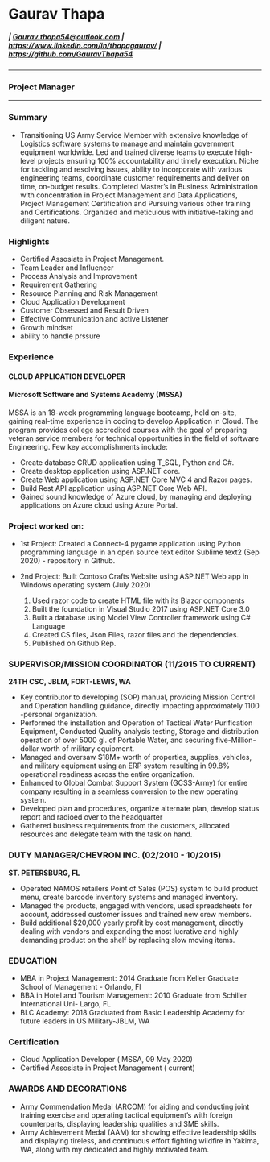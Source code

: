 # Gaurav Thapa 
##### | Gaurav.thapa54@outlook.com | https://www.linkedin.com/in/thapagaurav/ | https://github.com/GauravThapa54
---
###  Project Manager
___ 
### **Summary**
-  Transitioning US Army Service Member with extensive knowledge of Logistics software systems to manage and maintain government equipment worldwide. Led and trained diverse teams to execute high-level projects ensuring 100% accountability and timely execution. Niche for tackling and resolving issues, ability to incorporate with various engineering teams, coordinate customer requirements and deliver on time, on-budget results. Completed Master’s in Business Administration with concentration in Project Management and Data Applications, Project Management Certification and Pursuing various other training and Certifications. Organized and meticulous with initiative-taking and diligent nature.

### **Highlights**
- Certified Assosiate in Project Management.
- Team Leader and Influencer
- Process Analysis and Improvement
- Requirement Gathering
- Resource Planning and Risk Management
- Cloud Application Development
- Customer Obsessed and Result Driven
- Effective Communication and active Listener
- Growth mindset
- ability to handle prssure

### **Experience**
#### CLOUD APPLICATION DEVELOPER
#### **Microsoft Software and Systems Academy (MSSA)**
MSSA is an 18-week programming language bootcamp, held on-site, gaining real-time experience in coding to develop Application in Cloud. The program provides college accredited courses with the goal of preparing veteran service members for technical opportunities in the field of software Engineering. Few key accomplishments include:
-	Create database CRUD application using T_SQL, Python and C#.
-	Create desktop application using ASP.NET core.
-	Create Web application using ASP.NET Core MVC 4 and Razor pages.
-	Build Rest API application using ASP.NET Core Web API.
-	Gained sound knowledge of Azure cloud, by managing and deploying applications on Azure cloud using Azure Portal. 
### Project worked on: 
- 1st Project: Created a Connect-4 pygame application using Python programming language in an open source text editor Sublime text2 (Sep 2020) - repository in Github.

- 2nd Project: Built Contoso Crafts Website using ASP.NET Web app in Windows operating system (July 2020)
    1. 	Used razor code to create HTML file with its Blazor components
    2. 	Built the foundation in Visual Studio 2017 using ASP.NET Core 3.0
    3.	Built a database using Model View Controller framework using C# Language
    4.	Created CS files, Json Files, razor files and the dependencies.
    5. Published on Github Rep. 

### SUPERVISOR/MISSION COORDINATOR (11/2015 TO CURRENT) 
**24TH CSC, JBLM, FORT-LEWIS, WA**
-	Key contributor to developing (SOP) manual, providing Mission Control and Operation handling guidance, directly impacting approximately 1100 -personal organization.
-	Performed the installation and Operation of Tactical Water Purification Equipment, Conducted Quality analysis testing, Storage and distribution operation of over 5000 gl. of Portable Water, and securing five-Million-dollar worth of military equipment.
-   Managed and oversaw $18M+ worth of properties, supplies, vehicles, and military equipment using an ERP system resulting in 99.8% operational readiness across the entire organization.
-   Enhanced to Global Combat Support System (GCSS-Army) for entire company resulting in a seamless conversion to the new operating system.
-	Developed plan and procedures, organize alternate plan, develop status report and radioed over to the headquarter
-	Gathered business requirements from the customers, allocated resources and delegate team with the task on hand.

### DUTY MANAGER/CHEVRON INC. (02/2010 - 10/2015)
**ST. PETERSBURG, FL**
-   Operated NAMOS retailers Point of Sales (POS) system to build product menu, create barcode inventory systems and managed inventory.
-   Managed the products, engaged with vendors, used spreadsheets for account, addressed customer issues and trained new crew members.
-   Build additional $20,000 yearly profit by cost management, directly dealing with vendors and expanding the most lucrative and highly demanding product on the shelf by replacing slow moving items.

### EDUCATION
-	MBA in Project Management: 2014 Graduate from Keller Graduate School of Management - Orlando, Fl
-	BBA in Hotel and Tourism Management: 2010 Graduate from Schiller International Uni- Largo, FL
-	BLC Academy: 2018 Graduated from Basic Leadership Academy for future leaders in US Military-JBLM, WA

### Certification
- Cloud Application Developer ( MSSA, 09 May 2020)
- Certified Assosiate in Project Management ( current)

### AWARDS AND DECORATIONS
-   Army Commendation Medal (ARCOM) for aiding and conducting joint training exercise and operating tactical equipment’s with foreign counterparts, displaying leadership qualities and SME skills.
-   Army Achievement Medal (AAM) for showing effective leadership skills and displaying tireless, and continuous effort fighting wildfire in Yakima, WA, along with my dedicated and highly motivated team.
